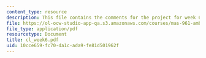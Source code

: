 ```yaml
---
content_type: resource
description: This file contains the comments for the project for week 6 by the student.
file: https://ol-ocw-studio-app-qa.s3.amazonaws.com/courses/mas-961-ambient-intelligence-spring-2005/10cce659fc70da1cada9fe81d501962f_cl_week6.pdf
file_type: application/pdf
resourcetype: Document
title: cl_week6.pdf
uid: 10cce659-fc70-da1c-ada9-fe81d501962f
---
```

